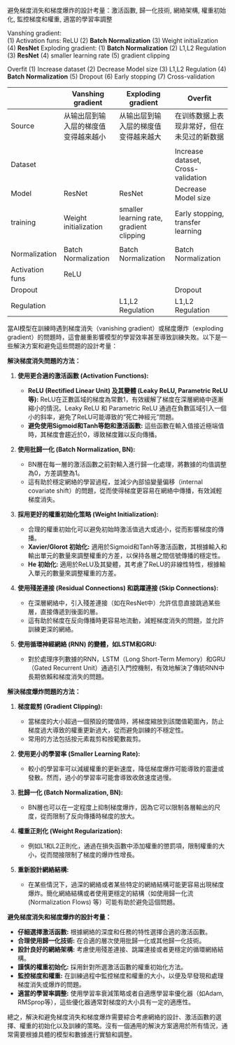 
避免梯度消失和梯度爆炸的設計考量：激活函數, 歸一化技術, 網絡架構, 權重初始化, 監控梯度和權重, 適當的學習率調整

Vanshing gradient:  
	(1) Activation funs: ReLU
	(2) **Batch Normalization**
	(3) Weight initialization
	(4) **ResNet**
Exploding gradient:
	(1) **Batch Normalization**
	(2) L1,L2 Regulation
	(3) **ResNet**
	(4) smaller learning rate
	(5) gradient clipping

Overfit
	(1) Increase dataset
	(2) Decrease Model size
	(3) L1,L2 Regulation
	(4) **Batch Normalization**
	(5) Dropout
	(6) Early stopping
	(7) Cross-validation

|                 | Vanshing <br>gradient | Exploding <br>gradient                   | Overfit                                |
| --------------- | --------------------- | ---------------------------------------- | -------------------------------------- |
| Source          | 从输出层到输入层的梯度值变得越来越小    | 从输出层到输入层的梯度值变得越来越大                       | 在训练数据上表现非常好，但在未见过的新数据                  |
|                 |                       |                                          |                                        |
| Dataset         |                       |                                          | Increase dataset, <br>Cross-validation |
| Model           | ResNet                | ResNet                                   | Decrease Model size                    |
| training        | Weight initialization | smaller learning rate, gradient clipping | Early stopping,<br>transfer learning   |
|                 |                       |                                          |                                        |
| Normalization   | Batch Normalization   | Batch Normalization                      | Batch Normalization                    |
| Activation funs | ReLU                  |                                          |                                        |
| Dropout         |                       |                                          | Dropout                                |
| Regulation      |                       | L1,L2 Regulation                         | L1,L2 Regulation                       |



當AI模型在訓練時遇到梯度消失（vanishing gradient）或梯度爆炸（exploding gradient）的問題時，這會嚴重影響模型的學習效率甚至導致訓練失敗。以下是一些解決方案和避免這些問題的設計考量：

**解決梯度消失問題的方法：**

1. **使用更合適的激活函數 (Activation Functions):**
    
    - **ReLU (Rectified Linear Unit) 及其變體 (Leaky ReLU, Parametric ReLU 等):** ReLU在正數區域的梯度為常數1，有效緩解了梯度在深層網絡中逐漸縮小的情況。Leaky ReLU 和 Parametric ReLU 通過在負數區域引入一個小的斜率，避免了ReLU可能導致的“死亡神經元”問題。
    - **避免使用Sigmoid和Tanh等飽和激活函數:** 這些函數在輸入值接近極端值時，其梯度會趨近於0，導致梯度難以反向傳播。
2. **使用批歸一化 (Batch Normalization, BN):**
    
    - BN層在每一層的激活函數之前對輸入進行歸一化處理，將數據的均值調整為0，方差調整為1。
    - 這有助於穩定網絡的學習過程，並減少內部協變量偏移（internal covariate shift）的問題，從而使得梯度更容易在網絡中傳播，有效減輕梯度消失。
3. **採用更好的權重初始化策略 (Weight Initialization):**
    
    - 合理的權重初始化可以避免初始時激活值過大或過小，從而影響梯度的傳播。
    - **Xavier/Glorot 初始化:** 適用於Sigmoid和Tanh等激活函數，其根據輸入和輸出單元的數量來調整權重的方差，以保持各層之間信號傳播的穩定性。
    - **He 初始化:** 適用於ReLU及其變體，其考慮了ReLU的非線性特性，根據輸入單元的數量來調整權重的方差。
4. **使用殘差連接 (Residual Connections) 和跳躍連接 (Skip Connections):**
    
    - 在深層網絡中，引入殘差連接（如在ResNet中）允許信息直接跳過某些層，直接傳遞到後面的層。
    - 這有助於梯度在反向傳播時更容易地流動，減輕梯度消失的問題，並允許訓練更深的網絡。
5. **使用循環神經網絡 (RNN) 的變體，如LSTM和GRU:**
    
    - 對於處理序列數據的RNN，LSTM（Long Short-Term Memory）和GRU（Gated Recurrent Unit）通過引入門控機制，有效地解決了傳統RNN中長期依賴和梯度消失的問題。

**解決梯度爆炸問題的方法：**

1. **梯度裁剪 (Gradient Clipping):**
    
    - 當梯度的大小超過一個預設的閾值時，將梯度縮放到該閾值範圍內，防止梯度過大導致的權重更新過大，從而避免訓練的不穩定性。
    - 常用的方法包括按元素裁剪和按範數裁剪。
2. **使用更小的學習率 (Smaller Learning Rate):**
    
    - 較小的學習率可以減緩權重的更新速度，降低梯度爆炸可能導致的震盪或發散。然而，過小的學習率可能會導致收斂速度過慢。
3. **批歸一化 (Batch Normalization, BN):**
    
    - BN層也可以在一定程度上抑制梯度爆炸，因為它可以限制各層輸出的尺度，從而限制了反向傳播時梯度的放大。
4. **權重正則化 (Weight Regularization):**
    
    - 例如L1和L2正則化，通過在損失函數中添加權重的懲罰項，限制權重的大小，從而間接限制了梯度的爆炸性增長。
5. **重新設計網絡結構:**
    
    - 在某些情況下，過深的網絡或者某些特定的網絡結構可能更容易出現梯度爆炸。簡化網絡結構或者使用更穩定的結構（如使用歸一化流 (Normalization Flows) 等）可能有助於避免這個問題。

**避免梯度消失和梯度爆炸的設計考量：**

- **仔細選擇激活函數:** 根據網絡的深度和任務的特性選擇合適的激活函數。
- **合理使用歸一化技術:** 在合適的層次使用批歸一化或其他歸一化技術。
- **設計良好的網絡架構:** 考慮使用殘差連接、跳躍連接或者更穩定的循環網絡結構。
- **謹慎的權重初始化:** 採用針對所選激活函數的權重初始化方法。
- **監控梯度和權重:** 在訓練過程中監控梯度和權重的大小，以便及早發現和處理梯度消失或爆炸的問題。
- **適當的學習率調整:** 使用學習率衰減策略或者自適應學習率優化器（如Adam, RMSprop等），這些優化器通常對梯度的大小具有一定的適應性。

總之，解決和避免梯度消失和梯度爆炸需要綜合考慮網絡的設計、激活函數的選擇、權重的初始化以及訓練的策略。沒有一個通用的解決方案適用於所有情況，通常需要根據具體的模型和數據進行實驗和調整。